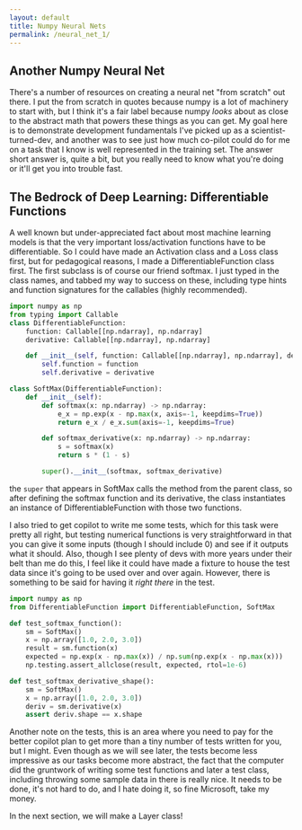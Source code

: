 ```yaml
---
layout: default
title: Numpy Neural Nets
permalink: /neural_net_1/
---
```

## Another Numpy Neural Net
There's a number of resources on creating a neural net "from scratch" out there. I put the from scratch in quotes because numpy is a lot of machinery to start with, but I think it's a fair label because numpy *looks* about as close to the abstract math that powers these things as you can get. My goal here is to demonstrate development fundamentals I've picked up as a scientist-turned-dev, and another was to see just how much co-pilot could do for me on a task that I know is well represented in the training set. The answer short answer is, quite a bit, but you really need to know what you're doing or it'll get you into trouble fast.

## The Bedrock of Deep Learning: Differentiable Functions
A well known but under-appreciated fact about most machine learning models is that the very important loss/activation functions have to be differentiable. So I could have made an Activation class and a Loss class first, but for pedagogical reasons, I made a DifferentiableFunction class first. The first subclass is of course our friend softmax.  I just typed in the class names, and tabbed my way to success on these, including type hints and function signatures for the callables (highly recommended).

```python
import numpy as np
from typing import Callable
class DifferentiableFunction:
    function: Callable[[np.ndarray], np.ndarray]
    derivative: Callable[[np.ndarray], np.ndarray]

    def __init__(self, function: Callable[[np.ndarray], np.ndarray], derivative: Callable[[np.ndarray], np.ndarray]):
        self.function = function
        self.derivative = derivative

class SoftMax(DifferentiableFunction):
    def __init__(self):
        def softmax(x: np.ndarray) -> np.ndarray:
            e_x = np.exp(x - np.max(x, axis=-1, keepdims=True))
            return e_x / e_x.sum(axis=-1, keepdims=True)

        def softmax_derivative(x: np.ndarray) -> np.ndarray:
            s = softmax(x)
            return s * (1 - s)

        super().__init__(softmax, softmax_derivative)
```

the `super` that appears in SoftMax calls the method from the parent class, so after defining the softmax function and its derivative, the class instantiates an instance of DifferentiableFunction with those two functions.

I also tried to get copilot to write me some tests, which for this task were pretty all right, but testing numerical functions is very straightforward in that you can give it some inputs (though I should include 0) and see if it outputs what it should. Also, though I see plenty of devs with more years under their belt than me do this, I feel like it could have made a fixture to house the test data since it's going to be used over and over again. However, there is something to be said for having it *right there* in the test.

```python
import numpy as np
from DifferentiableFunction import DifferentiableFunction, SoftMax

def test_softmax_function():
    sm = SoftMax()
    x = np.array([1.0, 2.0, 3.0])
    result = sm.function(x)
    expected = np.exp(x - np.max(x)) / np.sum(np.exp(x - np.max(x)))
    np.testing.assert_allclose(result, expected, rtol=1e-6)

def test_softmax_derivative_shape():
    sm = SoftMax()
    x = np.array([1.0, 2.0, 3.0])
    deriv = sm.derivative(x)
    assert deriv.shape == x.shape
```

Another note on the tests, this is an area where you need to pay for the better copilot plan to get more than a tiny number of tests written for you, but I might. Even though as we will see later, the tests become less impressive as our tasks become more abstract, the fact that the computer did the gruntwork of writing some test functions and later a test class, including throwing some sample data in there is really nice. It needs to be done, it's not hard to do, and I hate doing it, so fine Microsoft, take my money.

In the next section, we will make a Layer class!